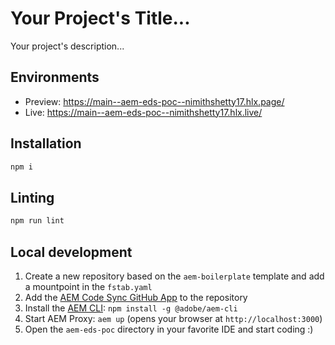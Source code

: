 # Your Project's Title...
Your project's description...

## Environments
- Preview: https://main--aem-eds-poc--nimithshetty17.hlx.page/
- Live: https://main--aem-eds-poc--nimithshetty17.hlx.live/

## Installation

```sh
npm i
```

## Linting

```sh
npm run lint
```

## Local development

1. Create a new repository based on the `aem-boilerplate` template and add a mountpoint in the `fstab.yaml`
1. Add the [AEM Code Sync GitHub App](https://github.com/apps/aem-code-sync) to the repository
1. Install the [AEM CLI](https://github.com/adobe/helix-cli): `npm install -g @adobe/aem-cli`
1. Start AEM Proxy: `aem up` (opens your browser at `http://localhost:3000`)
1. Open the `aem-eds-poc` directory in your favorite IDE and start coding :)
